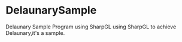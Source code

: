 # DelaunarySample
Delaunary Sample Program using SharpGL
using SharpGL to achieve Delaunary,it's a sample.
